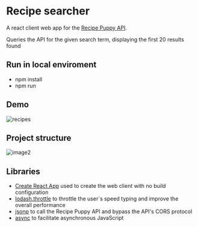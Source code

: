 # Recipe searcher

A react client web app for the [Recipe Puppy API](http://www.recipepuppy.com/).

Queries the API for the given search term, displaying the first 20 results found

## Run in local enviroment
   - npm install
   - npm run

## Demo
![recipes](https://user-images.githubusercontent.com/6817073/41499401-15725326-7180-11e8-8f6b-6dfbf9dbcb24.gif)

## Project structure
![image2](https://user-images.githubusercontent.com/6817073/41499327-7cbad6f4-717e-11e8-9e84-b67f8607a60b.PNG)

## Libraries
   - [Create React App](https://github.com/facebook/create-react-app) used to create the web client with no build configuration 
   - [lodash.throttle](https://github.com/lodash/lodash/tree/4.1.1-npm-packages/lodash.throttle) to throttle the user´s speed typing and improve the overall performance
   - [jsonp](https://github.com/teamcapybara/capybara) to call the Recipe Puppy API and bypass the API's CORS protocol
   - [async](https://github.com/caolan/async) to facilitate asynchronous JavaScript